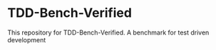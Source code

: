 # TDD-Bench-Verified
This repository for TDD-Bench-Verified. A benchmark for test driven development
